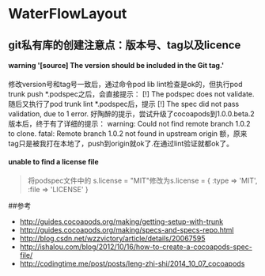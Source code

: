 # WaterFlowLayout

## git私有库的创建注意点：版本号、tag以及licence

#### warning '[source] The version should be included in the Git tag.'
修改version号和tag号一致后，通过命令pod lib lint检查是ok的，但执行pod trunk push *.podspec之后，会直接提示：
[!] The podspec does not validate. 
随后又执行了pod trunk lint *.podspec后，提示
[!] The spec did not pass validation, due to 1 error.
好陶醉的提示，尝试升级了cocoapods到1.0.0.beta.2版本后，终于有了详细的提示：
warning: Could not find remote branch 1.0.2 to clone.
fatal: Remote branch 1.0.2 not found in upstream origin 
额，原来tag只是被我打在本地了，push到origin就ok了.在通过lint验证就都ok了。
#### unable to find a license file
> 将podspec文件中的 s.license = "MIT"修改为s.license = { :type => 'MIT', :file => 'LICENSE' } 

##参考
+ http://guides.cocoapods.org/making/getting-setup-with-trunk
+ http://guides.cocoapods.org/making/specs-and-specs-repo.html
+ http://blog.csdn.net/wzzvictory/article/details/20067595
+ http://ishalou.com/blog/2012/10/16/how-to-create-a-cocoapods-spec-file/
+ http://codingtime.me/post/posts/leng-zhi-shi/2014_10_07_cocoapods
